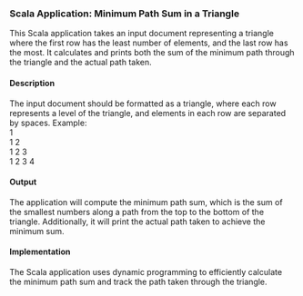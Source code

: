 ### Scala Application: Minimum Path Sum in a Triangle

This Scala application takes an input document representing a triangle where the first row has the least number of elements, and the last row has the most.
It calculates and prints both the sum of the minimum path through the triangle and the actual path taken.

#### Description

The input document should be formatted as a triangle, where each row represents a level of the triangle, and elements in each row are separated by spaces.
Example:<br>
1<br>
1 2<br>
1 2 3<br>
1 2 3 4


#### Output

The application will compute the minimum path sum, which is the sum of the smallest numbers along a path from the top to the bottom of the triangle. Additionally, it will print the actual path taken to achieve the minimum sum.

#### Implementation

The Scala application uses dynamic programming to efficiently calculate the minimum path sum and track the path taken through the triangle.
